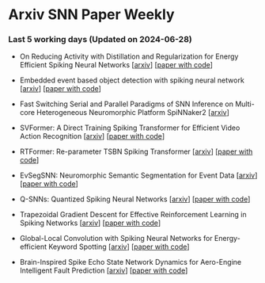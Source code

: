 # Arxiv SNN Paper Weekly


 ### **Last 5 working days (Updated on 2024-06-28)** 


- On Reducing Activity with Distillation and Regularization for Energy Efficient Spiking Neural Networks [[arxiv](https://arxiv.org/abs/2406.18350)] [[paper with code](https://paperswithcode.com/paper/on-reducing-activity-with-distillation-and)]

- Embedded event based object detection with spiking neural network [[arxiv](https://arxiv.org/abs/2406.17617)] [[paper with code](https://paperswithcode.com/paper/embedded-event-based-object-detection-with)]

- Fast Switching Serial and Parallel Paradigms of SNN Inference on Multi-core Heterogeneous Neuromorphic Platform SpiNNaker2 [[arxiv](https://arxiv.org/abs/2406.17049)]

- SVFormer: A Direct Training Spiking Transformer for Efficient Video Action Recognition [[arxiv](https://arxiv.org/abs/2406.15034)] [[paper with code](https://paperswithcode.com/paper/svformer-a-direct-training-spiking)]

- RTFormer: Re-parameter TSBN Spiking Transformer [[arxiv](https://arxiv.org/abs/2406.14180)] [[paper with code](https://paperswithcode.com/paper/rtformer-re-parameter-tsbn-spiking)]

- EvSegSNN: Neuromorphic Semantic Segmentation for Event Data [[arxiv](https://arxiv.org/abs/2406.14178)] [[paper with code](https://paperswithcode.com/paper/evsegsnn-neuromorphic-semantic-segmentation)]

- Q-SNNs: Quantized Spiking Neural Networks [[arxiv](https://arxiv.org/abs/2406.13672)] [[paper with code](https://paperswithcode.com/paper/q-snns-quantized-spiking-neural-networks)]

- Trapezoidal Gradient Descent for Effective Reinforcement Learning in Spiking Networks [[arxiv](https://arxiv.org/abs/2406.13568)] [[paper with code](https://paperswithcode.com/paper/trapezoidal-gradient-descent-for-effective)]

- Global-Local Convolution with Spiking Neural Networks for Energy-efficient Keyword Spotting [[arxiv](https://arxiv.org/abs/2406.13179)] [[paper with code](https://paperswithcode.com/paper/global-local-convolution-with-spiking-neural)]

- Brain-Inspired Spike Echo State Network Dynamics for Aero-Engine Intelligent Fault Prediction [[arxiv](https://arxiv.org/abs/2406.12918)] [[paper with code](https://paperswithcode.com/paper/brain-inspired-spike-echo-state-network)]

